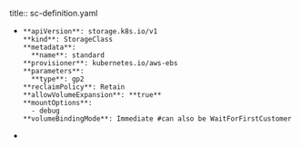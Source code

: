 title:: sc-definition.yaml

- ```
  **apiVersion**: storage.k8s.io/v1
  **kind**: StorageClass
  **metadata**:
    **name**: standard
  **provisioner**: kubernetes.io/aws-ebs
  **parameters**:
    **type**: gp2
  **reclaimPolicy**: Retain
  **allowVolumeExpansion**: **true**
  **mountOptions**:
    - debug
  **volumeBindingMode**: Immediate #can also be WaitForFirstCustomer
  ```
-